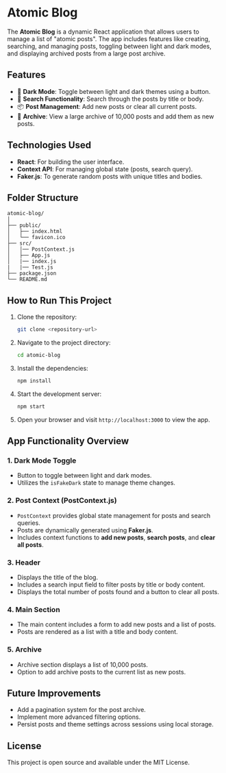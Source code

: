 # Atomic Blog

The **Atomic Blog** is a dynamic React application that allows users to manage a list of "atomic posts". The app includes features like creating, searching, and managing posts, toggling between light and dark modes, and displaying archived posts from a large post archive.

## Features

- 🌙 **Dark Mode**: Toggle between light and dark themes using a button.
- 📜 **Search Functionality**: Search through the posts by title or body.
- 📦 **Post Management**: Add new posts or clear all current posts.
- 📂 **Archive**: View a large archive of 10,000 posts and add them as new posts.

## Technologies Used

- **React**: For building the user interface.
- **Context API**: For managing global state (posts, search query).
- **Faker.js**: To generate random posts with unique titles and bodies.

## Folder Structure

```
atomic-blog/
│
├── public/
│   ├── index.html
│   └── favicon.ico
├── src/
│   │── PostContext.js
│   ├── App.js
│   |── index.js
|   |── Test.js
├── package.json
└── README.md
```

## How to Run This Project

1. Clone the repository:
   ```bash
   git clone <repository-url>
   ```
2. Navigate to the project directory:
   ```bash
   cd atomic-blog
   ```
3. Install the dependencies:
   ```bash
   npm install
   ```
4. Start the development server:
   ```bash
   npm start
   ```
5. Open your browser and visit `http://localhost:3000` to view the app.

## App Functionality Overview

### 1. **Dark Mode Toggle**

- Button to toggle between light and dark modes.
- Utilizes the `isFakeDark` state to manage theme changes.

### 2. **Post Context (PostContext.js)**

- `PostContext` provides global state management for posts and search queries.
- Posts are dynamically generated using **Faker.js**.
- Includes context functions to **add new posts**, **search posts**, and **clear all posts**.

### 3. **Header**

- Displays the title of the blog.
- Includes a search input field to filter posts by title or body content.
- Displays the total number of posts found and a button to clear all posts.

### 4. **Main Section**

- The main content includes a form to add new posts and a list of posts.
- Posts are rendered as a list with a title and body content.

### 5. **Archive**

- Archive section displays a list of 10,000 posts.
- Option to add archive posts to the current list as new posts.

## Future Improvements

- Add a pagination system for the post archive.
- Implement more advanced filtering options.
- Persist posts and theme settings across sessions using local storage.

## License

This project is open source and available under the MIT License.
